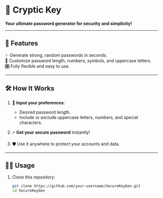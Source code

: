 # 🔐 Cryptic Key 

**Your ultimate password generator for security and simplicity!**  

---

## 🚀 Features  
✨ Generate strong, random passwords in seconds.  
🔢 Customize password length, numbers, symbols, and uppercase letters.  
🎛️ Fully flexible and easy to use.  

---

## 🛠️ How It Works  
1. 💬 **Input your preferences**:  
   - Desired password length.  
   - Include or exclude uppercase letters, numbers, and special characters.  

2. ⚡ **Get your secure password** instantly!  

3. 🛡️ Use it anywhere to protect your accounts and data.  

---

## 👩‍💻 Usage  

1. Clone this repository:  
   ```bash
   git clone https://github.com/your-username/SecureKeyGen.git
   cd SecureKeyGen
